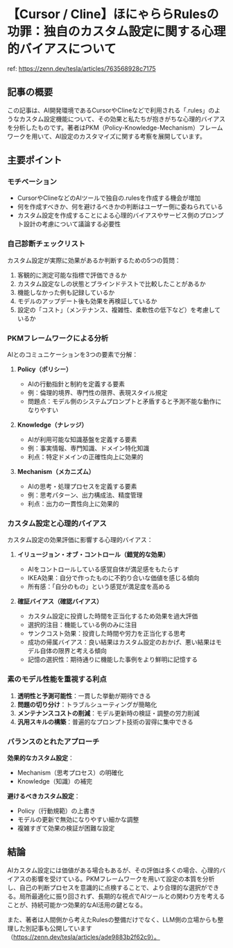 # 【Cursor / Cline】ほにゃららRulesの功罪：独自のカスタム設定に関する心理的バイアスについて

ref: <https://zenn.dev/tesla/articles/763568928c7175>

## 記事の概要

この記事は、AI開発環境であるCursorやClineなどで利用される「.rules」のようなカスタム設定機能について、その効果と私たちが抱きがちな心理的バイアスを分析したものです。著者はPKM（Policy-Knowledge-Mechanism）フレームワークを用いて、AI設定のカスタマイズに関する考察を展開しています。

## 主要ポイント

### モチベーション

- CursorやClineなどのAIツールで独自の.rulesを作成する機会が増加
- 何を作成すべきか、何を避けるべきかの判断はユーザー側に委ねられている
- カスタム設定を作成することによる心理的バイアスやサービス側のプロンプト設計の考慮について議論する必要性

### 自己診断チェックリスト

カスタム設定が実際に効果があるか判断するための5つの質問：

1. 客観的に測定可能な指標で評価できるか
2. カスタム設定なしの状態とブラインドテストで比較したことがあるか
3. 機能しなかった例も記録しているか
4. モデルのアップデート後も効果を再検証しているか
5. 設定の「コスト」（メンテナンス、複雑性、柔軟性の低下など）を考慮しているか

### PKMフレームワークによる分析

AIとのコミュニケーションを3つの要素で分解：

1. **Policy（ポリシー）**
   - AIの行動指針と制約を定義する要素
   - 例：倫理的境界、専門性の限界、表現スタイル規定
   - 問題点：モデル側のシステムプロンプトと矛盾すると予測不能な動作になりやすい

2. **Knowledge（ナレッジ）**
   - AIが利用可能な知識基盤を定義する要素
   - 例：事実情報、専門知識、ドメイン特化知識
   - 利点：特定ドメインの正確性向上に効果的

3. **Mechanism（メカニズム）**
   - AIの思考・処理プロセスを定義する要素
   - 例：思考パターン、出力構成法、精度管理
   - 利点：出力の一貫性向上に効果的

### カスタム設定と心理的バイアス

カスタム設定の効果評価に影響する心理的バイアス：

1. **イリュージョン・オブ・コントロール（錯覚的な効果）**
   - AIをコントロールしている感覚自体が満足感をもたらす
   - IKEA効果：自分で作ったものに不釣り合いな価値を感じる傾向
   - 所有感：「自分のもの」という感覚が満足度を高める

2. **確証バイアス（確認バイアス）**
   - カスタム設定に投資した時間を正当化するため効果を過大評価
   - 選択的注目：機能している例のみに注目
   - サンクコスト効果：投資した時間や労力を正当化する思考
   - 成功の帰属バイアス：良い結果はカスタム設定のおかげ、悪い結果はモデル自体の限界と考える傾向
   - 記憶の選択性：期待通りに機能した事例をより鮮明に記憶する

### 素のモデル性能を重視する利点

1. **透明性と予測可能性**：一貫した挙動が期待できる
2. **問題の切り分け**：トラブルシューティングが簡略化
3. **メンテナンスコストの削減**：モデル更新時の検証・調整の労力削減
4. **汎用スキルの構築**：普遍的なプロンプト技術の習得に集中できる

### バランスのとれたアプローチ

**効果的なカスタム設定**：

- Mechanism（思考プロセス）の明確化
- Knowledge（知識）の補完

**避けるべきカスタム設定**：

- Policy（行動規範）の上書き
- モデルの更新で無効になりやすい細かな調整
- 複雑すぎて効果の検証が困難な設定

## 結論

AIカスタム設定には価値がある場合もあるが、その評価は多くの場合、心理的バイアスの影響を受けている。PKMフレームワークを用いて設定の本質を分析し、自己の判断プロセスを意識的に点検することで、より合理的な選択ができる。局所最適化に振り回されず、長期的な視点でAIツールとの関わり方を考えることが、持続可能かつ効果的なAI活用の鍵となる。

また、著者は人間側から考えたRulesの整備だけでなく、LLM側の立場からも整理した別記事も公開しています（<https://zenn.dev/tesla/articles/ade9883b2f62c9）。>
